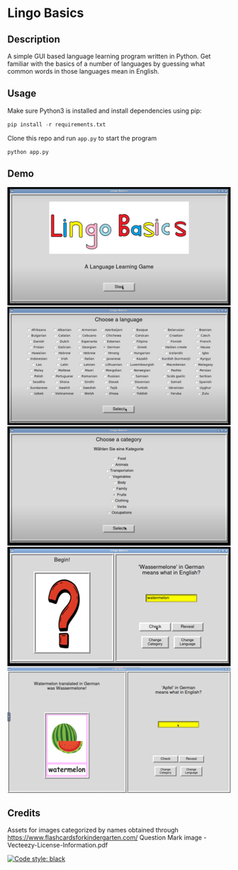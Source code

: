 # Lingo Basics

## Description
A simple GUI based language learning program written in Python. Get familiar with the basics of a number of languages by guessing what common words in those languages mean in English.

## Usage
Make sure Python3 is installed and install dependencies using pip:
> 
```python
pip install -r requirements.txt
```
Clone this repo and run ```app.py``` to start the program
> 
```
python app.py
```

## Demo
![Home](examples/home.png?raw=true)
![Select Language](examples/language_select.png?raw=true)
![Select Category](examples/category_select.png?raw=true)
![Guess](examples/example1.png?raw=true)
![Answer](examples/example2.png?raw=true)

## Credits
Assets for images categorized by names obtained through https://www.flashcardsforkindergarten.com/
Question Mark image - Vecteezy-License-Information.pdf

[![Code style: black](https://img.shields.io/badge/code%20style-black-000000.svg)](https://github.com/psf/black)
